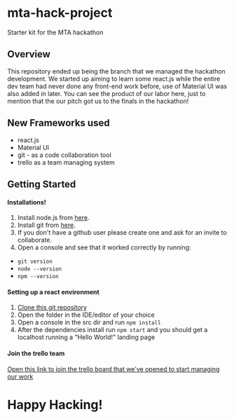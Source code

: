 # mta-hack-project
Starter kit for the MTA hackathon
## Overview
This repository ended up being the branch that we managed the hackathon development.
We started up aiming to learn some react.js while the entire dev team had never done any front-end work before, use
of Material UI was also added in later.
You can see the product of our labor here, just to mention that the our pitch got us to the finals in the hackathon!
## New Frameworks used
* react.js
* Material UI
* git - as a code collaboration tool
* trello as a team managing system

## Getting Started

#### Installations!
1. Install node.js from [here](https://nodejs.org/en/).
2. Install git from [here](https://git-scm.com/download/win).
3. If you don't have a github user please create one and ask for an invite to collaborate.
4. Open a console and see that it worked correctly by running:
* `git version`
* `node --version`
* `npm --version`

#### Setting up a react environment

1. [Clone this git repository](https://github.com/omrisk/mta-hack-project.git)
2. Open the folder in the IDE/editor of your choice
3. Open a console in the src dir and run `npm install`
4. After the dependencies install run `npm start` and you should get a localhost running a "Hello World!" landing page

#### Join the trello team
[Open this link to join the trello board that we've opened to start managing our work](https://trello.com/invite/b/JXu86svA/f9b5054dfad854c7193e1b8042de316d/app-development-roadmap)


 # Happy Hacking!
